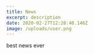 ```yaml
---
title: News
excerpt: description
date: 2020-02-27T12:28:40.146Z
image: /uploads/user.png
---
```

best news ever
